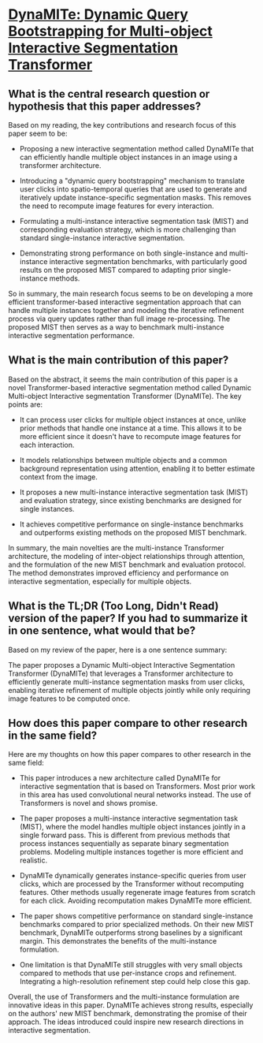 # [DynaMITe: Dynamic Query Bootstrapping for Multi-object Interactive   Segmentation Transformer](https://arxiv.org/abs/2304.06668)

## What is the central research question or hypothesis that this paper addresses?

 Based on my reading, the key contributions and research focus of this paper seem to be:

- Proposing a new interactive segmentation method called DynaMITe that can efficiently handle multiple object instances in an image using a transformer architecture. 

- Introducing a "dynamic query bootstrapping" mechanism to translate user clicks into spatio-temporal queries that are used to generate and iteratively update instance-specific segmentation masks. This removes the need to recompute image features for every interaction.

- Formulating a multi-instance interactive segmentation task (MIST) and corresponding evaluation strategy, which is more challenging than standard single-instance interactive segmentation.

- Demonstrating strong performance on both single-instance and multi-instance interactive segmentation benchmarks, with particularly good results on the proposed MIST compared to adapting prior single-instance methods.

So in summary, the main research focus seems to be on developing a more efficient transformer-based interactive segmentation approach that can handle multiple instances together and modeling the iterative refinement process via query updates rather than full image re-processing. The proposed MIST then serves as a way to benchmark multi-instance interactive segmentation performance.


## What is the main contribution of this paper?

 Based on the abstract, it seems the main contribution of this paper is a novel Transformer-based interactive segmentation method called Dynamic Multi-object Interactive segmentation Transformer (DynaMITe). The key points are:

- It can process user clicks for multiple object instances at once, unlike prior methods that handle one instance at a time. This allows it to be more efficient since it doesn't have to recompute image features for each interaction.

- It models relationships between multiple objects and a common background representation using attention, enabling it to better estimate context from the image.

- It proposes a new multi-instance interactive segmentation task (MIST) and evaluation strategy, since existing benchmarks are designed for single instances.

- It achieves competitive performance on single-instance benchmarks and outperforms existing methods on the proposed MIST benchmark.

In summary, the main novelties are the multi-instance Transformer architecture, the modeling of inter-object relationships through attention, and the formulation of the new MIST benchmark and evaluation protocol. The method demonstrates improved efficiency and performance on interactive segmentation, especially for multiple objects.


## What is the TL;DR (Too Long, Didn't Read) version of the paper? If you had to summarize it in one sentence, what would that be?

 Based on my review of the paper, here is a one sentence summary: 

The paper proposes a Dynamic Multi-object Interactive Segmentation Transformer (DynaMITe) that leverages a Transformer architecture to efficiently generate multi-instance segmentation masks from user clicks, enabling iterative refinement of multiple objects jointly while only requiring image features to be computed once.


## How does this paper compare to other research in the same field?

 Here are my thoughts on how this paper compares to other research in the same field:

- This paper introduces a new architecture called DynaMITe for interactive segmentation that is based on Transformers. Most prior work in this area has used convolutional neural networks instead. The use of Transformers is novel and shows promise.

- The paper proposes a multi-instance interactive segmentation task (MIST), where the model handles multiple object instances jointly in a single forward pass. This is different from previous methods that process instances sequentially as separate binary segmentation problems. Modeling multiple instances together is more efficient and realistic. 

- DynaMITe dynamically generates instance-specific queries from user clicks, which are processed by the Transformer without recomputing features. Other methods usually regenerate image features from scratch for each click. Avoiding recomputation makes DynaMITe more efficient.

- The paper shows competitive performance on standard single-instance benchmarks compared to prior specialized methods. On their new MIST benchmark, DynaMITe outperforms strong baselines by a significant margin. This demonstrates the benefits of the multi-instance formulation.

- One limitation is that DynaMITe still struggles with very small objects compared to methods that use per-instance crops and refinement. Integrating a high-resolution refinement step could help close this gap.

Overall, the use of Transformers and the multi-instance formulation are innovative ideas in this paper. DynaMITe achieves strong results, especially on the authors' new MIST benchmark, demonstrating the promise of their approach. The ideas introduced could inspire new research directions in interactive segmentation.
